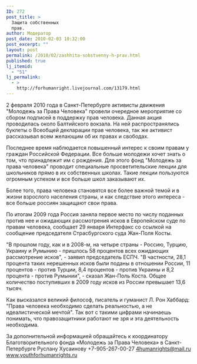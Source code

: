 ```yaml
---
ID: 272
post_title: >
  Защита собственных
  прав.
author: Модератор
post_date: 2010-02-03 10:32:00
post_excerpt: ""
layout: post
permalink: /2010/02/zashhita-sobstvenny-h-prav.html
published: true
lj_itemid:
  - "51"
lj_permalink:
  - >
    http://forhumanright.livejournal.com/13179.html
---
```

2 февраля 2010 года в Санкт-Петербурге активисты движения "Молодежь за Права Человека" провели очередное мероприятие со сбором подписей в поддержку прав человека. Данная акция проводилась около Балтийского вокзала. На ней распространялись буклеты о Всеобщей декларации прав человека, так же активист рассказывал всем желающим об их правах и свободах.

Последнее время наблюдается повышенный интерес к своим правам у граждан Российской Федерации. Все больше молодежи хочет знать о том, что принадлежит им с рождения. Для этого фонд "Молодежь за права человека" проводит специальные просветительские лекции для школьников прямо в их собственных школах. Такие лекции пользуются огромным успехом и все больше школ заказывают их.

Более того, права человека становятся все более важной темой и в жизни взрослого населения страны, и как следствие этого интереса - все больше россиян защищают свои права.

По итогам 2009 года Россия заняла первое место по числу поданных против нее и ожидающих рассмотрения исков в Европейском суде по правам человека, сообщает 29 января Интерфакс со ссылкой на сообщение председателя Страсбургского суда Жан-Поля Косты.

"В прошлом году, как и в 2008-м, на четыре страны - Россию, Турцию, Украину и Румынию - пришлось 58 процентов всех ожидающих рассмотрение исков", - заявил председатель ЕСПЧ. "В частности, 28,1 процента таких нерешенных исков были поданы в отношении России, 11 процентов - против Турции, 8,4 процентов - против Украины и 8,2 процента - против Румынии", - сказал Жан-Поль Коста. Общее количество поступивших в 2009 году исков из России превышает 13,6 тысяч.

Как высказался великий философ, писатель и гуманист Л. Рон Хаббард: "Права человека необходимо сделать реальностью, а не идеалистической мечтой". Так вот с такими цифрами начинаешь понимать, что правозащитники работают не зря и эта деятельность необходима.

За дополнительной информацией обращайтесь к координатору
Благотворительного фонда «Молодежь за Права Человека» в Санкт-Петербурге
Руслану Хусаинову
+7-905-267-00-27
4humanrights@mail.ru
www.youthforhumanrights.ru